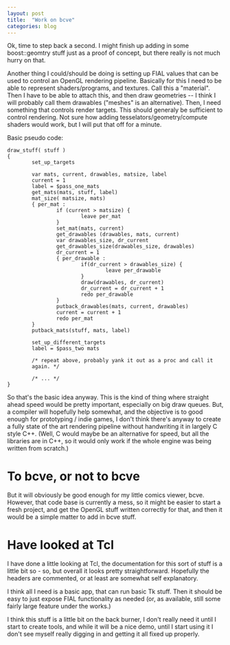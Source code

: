 ```yaml
---
layout: post
title:  "Work on bcve"
categories: blog
---
```


Ok, time to step back a second.  I might finish up adding in some
boost::geomtry stuff just as a proof of concept, but there really is
not much hurry on that.

Another thing I could/should be doing is setting up FIAL values that
can be used to control an OpenGL rendering pipeline.  Basically for
this I need to be able to represent shaders/programs, and textures.
Call this a "material".  Then I have to be able to attach this, and
then draw geometries -- I think I will probably call them drawables
("meshes" is an alternative).  Then, I need something that controls
render targets.  This should generaly be sufficient to control
rendering.  Not sure how adding tesselators/geometry/compute shaders
would work, but I will put that off for a minute.

Basic pseudo code:

    draw_stuff( stuff )
    {
            set_up_targets
    
            var mats, current, drawables, matsize, label
            current = 1
            label = $pass_one_mats
            get_mats(mats, stuff, label)
            mat_size( matsize, mats)
            { per_mat :
                    if (current > matsize) {
                            leave per_mat
                    }
                    set_mat(mats, current)
                    get_drawables (drawables, mats, current)
                    var drawables_size, dr_current
                    get_drawables_size(drawables_size, drawables)
                    dr_current = 1
                    { per_drawable :
                            if(dr_current > drawables_size) {
                                    leave per_drawable
                            }
                            draw(drawables, dr_current)
                            dr_current = dr_current + 1
                            redo per_drawable
                    }
                    putback_drawables(mats, current, drawables)
                    current = current + 1
                    redo per_mat
            }
            putback_mats(stuff, mats, label)
    
            set_up_different_targets
            label = $pass_two mats
            
            /* repeat above, probably yank it out as a proc and call it
            again. */
    
            /* ... */
    }

So that's the basic idea anyway.  This is the kind of thing where
straight ahead speed would be pretty important, especially on big draw
queues.  But, a compiler will hopefully help somewhat, and the
objective is to good enough for prototyping / indie games, I don't
think there's anyway to create a fully state of the art rendering
pipeline without handwriting it in largely C style C++.  (Well, C
would maybe be an alternative for speed, but all the libraries are in
C++, so it would only work if the whole engine was being written from
scratch.)

# To bcve, or not to bcve

But it will obviously be good enough for my little comics viewer,
bcve.  However, that code base is currently a mess, so it might be
easier to start a fresh project, and get the OpenGL stuff written
correctly for that, and then it would be a simple matter to add in
bcve stuff.

# Have looked at Tcl

I have done a little looking at Tcl, the documentation for this sort
of stuff is a little bit so - so, but overall it looks pretty
straightforward.  Hopefully the headers are commented, or at least are
somewhat self explanatory.  

I think all I need is a basic app, that can run basic Tk stuff.  Then
it should be easy to just expose FIAL functionality as needed (or, as
available, still some fairly large feature under the works.)

I think this stuff is a little bit on the back burner, I don't really
need it until I start to create tools, and while it will be a nice
demo, until I start using it I don't see myself really digging in and
getting it all fixed up properly.  

